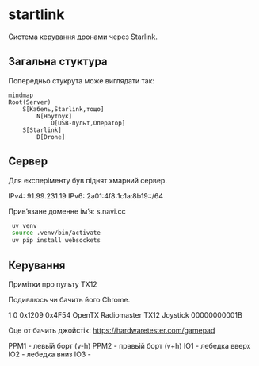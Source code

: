 # startlink

Система керування дронами через Starlink.

## Загальна стуктура

Попередньо стукрута може виглядати так:


```mermaid
mindmap
Root(Server)
    S[Кабель,Starlink,тощо]
        N[Ноутбук]
            O[USB-пульт,Оператор]
    S[Starlink]
        D[Drone]
```

## Сервер

Для експеріменту був піднят хмарний сервер.

IPv4: 91.99.231.19
IPv6: 2a01:4f8:1c1a:8b19::/64

Привʼязане доменне імʼя: s.navi.cc




```sh
 uv venv
 source .venv/bin/activate
 uv pip install websockets
```

## Керування

Примітки про пульту TX12

Подивлюсь чи бачить його Chrome.

1	0	0x1209	0x4F54	OpenTX	Radiomaster TX12 Joystick	00000000001B

Оце от бачить джойстік: https://hardwaretester.com/gamepad



PPM1 - левьій борт (v-h)
PPM2 - правьій борт (v+h)
IO1 - лебедка вверх
IO2 - лебедка вниз
IO3 -